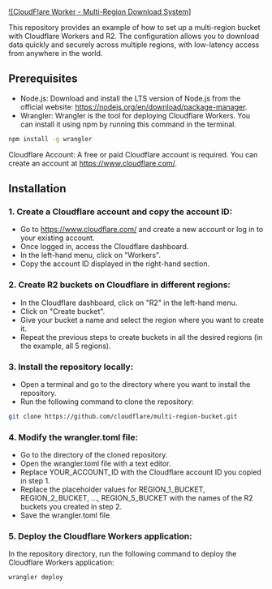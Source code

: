 [![CloudFlare Worker - Multi-Region Download System]](https://www.raulcarini.dev/api/dynamic-og?title=CloudFlare%20Worker&description=Multi-Region%20Download%20Sysyem)

This repository provides an example of how to set up a multi-region bucket with Cloudflare Workers and R2. The configuration allows you to download data quickly and securely across multiple regions, with low-latency access from anywhere in the world.

## Prerequisites
- Node.js: Download and install the LTS version of Node.js from the official website: https://nodejs.org/en/download/package-manager.
- Wrangler: Wrangler is the tool for deploying Cloudflare Workers. You can install it using npm by running this command in the terminal.
```bash
npm install -g wrangler
```

Cloudflare Account: A free or paid Cloudflare account is required. You can create an account at https://www.cloudflare.com/.

## Installation

### 1. Create a Cloudflare account and copy the account ID:

- Go to https://www.cloudflare.com/ and create a new account or log in to your existing account.
- Once logged in, access the Cloudflare dashboard.
- In the left-hand menu, click on "Workers".
- Copy the account ID displayed in the right-hand section.

### 2. Create R2 buckets on Cloudflare in different regions:

- In the Cloudflare dashboard, click on "R2" in the left-hand menu.
- Click on "Create bucket".
- Give your bucket a name and select the region where you want to create it.
- Repeat the previous steps to create buckets in all the desired regions (in the example, all 5 regions).

### 3. Install the repository locally:

- Open a terminal and go to the directory where you want to install the repository.
- Run the following command to clone the repository:

```bash
git clone https://github.com/cloudflare/multi-region-bucket.git
```

### 4. Modify the wrangler.toml file:

- Go to the directory of the cloned repository.
- Open the wrangler.toml file with a text editor.
- Replace YOUR_ACCOUNT_ID with the Cloudflare account ID you copied in step 1.
- Replace the placeholder values for REGION_1_BUCKET, REGION_2_BUCKET, ..., REGION_5_BUCKET with the names of the R2 buckets you created in step 2.
- Save the wrangler.toml file.

### 5. Deploy the Cloudflare Workers application:

In the repository directory, run the following command to deploy the Cloudflare Workers application:

```bash
wrangler deploy
```
